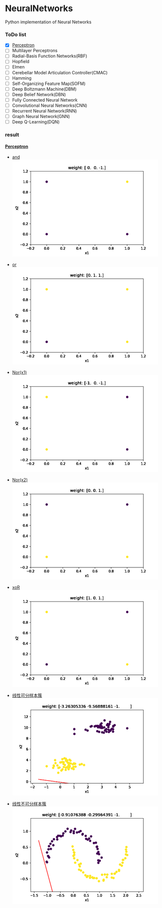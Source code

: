 # NeuralNetworks
Python implementation of Neural Networks


### ToDo list
- [x] [Perceptron](https://github.com/koolo233/NeuralNetworks/blob/main/Perceptron.ipynb)
- [ ] Multilayer Perceptrons
- [ ] Radial-Basis Function Networks(RBF)
- [ ] Hopfield
- [ ] Elmen
- [ ] Cerebellar Model Articulation Controller(CMAC)
- [ ] Hamming
- [ ] Self-Organizing Feature Map(SOFM)
- [ ] Deep Boltzmann Machine(DBM)
- [ ] Deep Belief Network(DBN)
- [ ] Fully Connected Neural Network
- [ ] Convolutional Neural Networks(CNN)
- [ ] Recurrent Neural Network(RNN)
- [ ] Graph Neural Network(GNN)
- [ ] Deep Q-Learning(DQN)

### result
#### [Perceptron](https://github.com/koolo233/NeuralNetworks/blob/main/Perceptron.ipynb)
* [and](https://github.com/koolo233/NeuralNetworks/blob/main/Perceptron.ipynb)
![and](https://raw.githubusercontent.com/koolo233/NeuralNetworks/main/images/add_perceptron.gif "segment")

* [or](https://github.com/koolo233/NeuralNetworks/blob/main/Perceptron.ipynb)
![or](https://raw.githubusercontent.com/koolo233/NeuralNetworks/main/images/or_perceptron.gif "segment")

* [Nor(x1)](https://github.com/koolo233/NeuralNetworks/blob/main/Perceptron.ipynb)
![Nor(x1)](https://raw.githubusercontent.com/koolo233/NeuralNetworks/main/images/nor_x1_perceptron.gif "segment")

* [Nor(x2)](https://github.com/koolo233/NeuralNetworks/blob/main/Perceptron.ipynb)
![Nor(x2)](https://raw.githubusercontent.com/koolo233/NeuralNetworks/main/images/nor_x2_perceptron.gif "segment")

* [xoR](https://github.com/koolo233/NeuralNetworks/blob/main/Perceptron.ipynb)
![xor](https://raw.githubusercontent.com/koolo233/NeuralNetworks/main/images/xor_perceptron.gif "segment")

* [线性可分样本簇](https://github.com/koolo233/NeuralNetworks/blob/main/Perceptron.ipynb)
![xor](https://raw.githubusercontent.com/koolo233/NeuralNetworks/main/images/blobs_perceptron.gif "segment")

* [线性不可分样本簇](https://github.com/koolo233/NeuralNetworks/blob/main/Perceptron.ipynb)
![xor](https://raw.githubusercontent.com/koolo233/NeuralNetworks/main/images/moons_perceptron.gif "segment")
